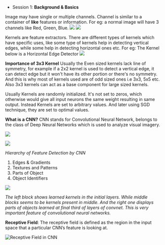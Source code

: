 
* Session 1: **Background & Basics**

 Image may have single or multiple channels. Channel is similar to a container of **like** features or information.
 For eg: a normal image will have 3 channels like Red, Green, Blue.
![](https://pointeradvertising.com/wp-content/uploads/2013/06/RGB-CMYK-When-Where.gif)
![](https://encrypted-tbn0.gstatic.com/images?q=tbn%3AANd9GcRL5E2fITF8Qr1Bz8dPqxC7zr_2QckxzVqHuh8oYTA12hzmU3Nv&usqp=CAU)


Kernels are feature extractors. There are different types of kernels which have specific uses, like some type of kernels help in detecting vertical edges, while some help in detecting horizontal ones etc.
For eg: The Kernel below is a Horizontal Edge Detector
![](https://miro.medium.com/max/3146/1*EDqq5ZHYyJE70Zvdt1K_vA.png)

**Importance of 3x3 Kernel**
Usually the Even sized kernels lack line of symmetry, for example if a 2x2 kernel is used to detect a vertical edge, it can detect edge but it won't have its other portion or there's no symmetry. And this is why most of kernels used are of odd sized ones i.e 3x3, 5x5 etc. Also 3x3 kernels can act as a base component for large sized kernels.

Usually Kernels are randomly initialized. It's not set to zeros, which otherwise would give all input neurons the same weight resulting in same output. Instead Kernels are set to arbitrary values. And later using SGD technique, they are set to optimal values.

**What is a CNN?**
CNN stands for Convolutional Neural Network, belongs to the class of Deep Neural Networks which is used to analyze visual imagery.

![](https://qph.fs.quoracdn.net/main-qimg-cb67424008b8291ec3fe72dd55ff7171)


![](https://cdn-images-1.medium.com/fit/t/1600/480/1*vkQ0hXDaQv57sALXAJquxA.jpeg)

*Hierarchy of Feature Detection by CNN*
1. Edges & Gradients
2. Textures and Patterns
3. Parts of Object
4. Object Identifiers

![](https://i.stack.imgur.com/5yGWY.png)

*The left block shows learned kernels in the initial layers. While middle blocks seems to be kernels present in middle. And the right one displays parts of objects learned at final third of layers of convnet. 
This is very important feature of convolutional neural networks.*


**Receptive Field**: The receptive field is defined as the region in the input space that a particular CNN’s feature is looking at. 

![Receptive Field in CNN](https://miro.medium.com/max/4146/1*mModSYik9cD9XJNemdTraw.png)

